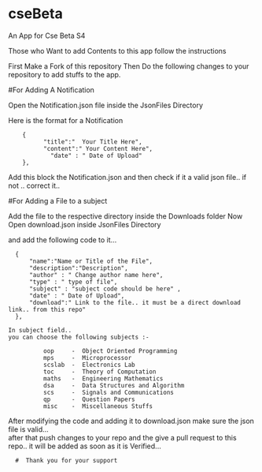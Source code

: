 # cseBeta
An App for Cse Beta S4

Those who Want to add Contents to this app follow the instructions

First Make a Fork of this repository
Then Do the following changes to your repository to add stuffs to the app.

#For Adding A Notification
  
  Open the Notification.json file inside the JsonFiles Directory
  
  Here is the format for a Notification
  
        {
              "title":"  Your Title Here",
              "content":" Your Content Here",
	            "date" : " Date of Upload"
        },
  
  Add this block the Notification.json and then check if it a valid json file.. if not .. correct it..  
  
#For Adding a File to a subject

  Add the file to the respective directory inside the Downloads folder
  Now Open download.json inside JsonFiles Directory
  
  and add the following code to it...   
  
      {
          "name":"Name or Title of the File",
          "description":"Description",
          "author" : " Change author name here",
          "type" : " type of file",
          "subject" : "subject code should be here" ,
          "date" : " Date of Upload",
          "download":" Link to the file.. it must be a direct download link.. from this repo"
      },
   
    In subject field.. 
    you can choose the following subjects :-
   
              oop     -  Object Oriented Programming
              mps     -  Microprocessor
              scslab  -  Electronics Lab
              toc     -  Theory of Computation
              maths   -  Engineering Mathematics
              dsa     -  Data Structures and Algorithm
              scs     -  Signals and Communications
              qp      -  Question Papers
              misc    -  Miscellaneous Stuffs
              
  After modifying the code and adding it to download.json   make sure the json file is valid...  
  after that push changes to your repo and the give a pull request to this repo.. 
  it will be added as soon as it is Verified... 
              
        
        
      #  Thank you for your support
